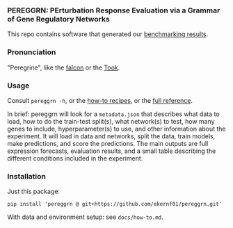 ### PEREGGRN: PErturbation Response Evaluation via a Grammar of Gene Regulatory Networks

This repo contains software that generated our [benchmarking results](https://github.com/ekernf01/perturbation_benchmarking).

### Pronunciation

"Peregrine", like the [falcon](https://en.wikipedia.org/wiki/Peregrine_falcon) or the [Took](https://en.wikipedia.org/wiki/Pippin_Took).

### Usage

Consult `pereggrn -h`, or the [how-to recipes](https://github.com/ekernf01/pereggrn/blob/main/docs/how_to.md), or the [full reference](https://github.com/ekernf01/pereggrn/blob/main/docs/reference.md).

In brief: pereggrn will look for a `metadata.json` that describes what data to load, how to do the train-test split(s), what network(s) to test, how many genes to include, hyperparameter(s) to use, and other information about the experiment. It will load in data and networks, split the data, train models, make predictions, and score the predictions. The main outputs are full expression forecasts, evaluation results, and a small table describing the different conditions included in the experiment.

### Installation

Just this package:

`pip install 'pereggrn @ git+https://github.com/ekernf01/pereggrn.git'`

With data and environment setup: see `docs/how-to.md`. 
